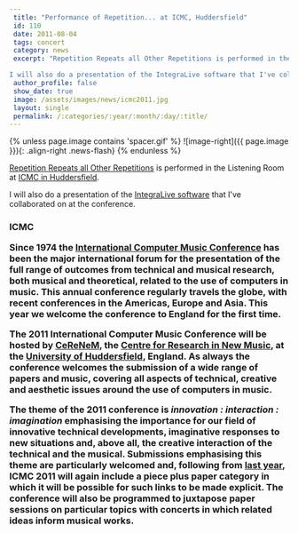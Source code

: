 ```yaml
---
 title: "Performance of Repetition... at ICMC, Huddersfield"
 id: 110
 date: 2011-08-04
 tags: concert
 category: news
 excerpt: "Repetition Repeats all Other Repetitions is performed in the Listening Room at ICMC in Huddersfield.

I will also do a presentation of the IntegraLive software that I've collaborated on at the confe..."
 author_profile: false
 show_date: true
 image: /assets/images/news/icmc2011.jpg
 layout: single
 permalink: /:categories/:year/:month/:day/:title/
---
```

{% unless page.image contains 'spacer.gif' %}
   ![image-right]({{ page.image }}){: .align-right .news-flash}
{% endunless %}

<a href="http://www.henrikfrisk.com/index.jsp?metaId=music&id=comp&field=id&query=8&show=1#8">Repetition Repeats all Other Repetitions</a> is performed in the Listening Room at <a href="http://www.icmc2011.org.uk/">ICMC in Huddersfield</a>.



I will also do a presentation of the <a href="http://www.integralive.org">IntegraLive software</a> that I've collaborated on at the conference.<h3>ICMC</a>

Since 1974 the <a href="http://computermusic.org/page/23/">International Computer Music Conference</a> has been the major international forum for the presentation of the full range of outcomes from technical and musical research, both musical and theoretical, related to the use of computers in music.  This annual conference regularly travels the globe, with recent conferences in the Americas, Europe and Asia.  This year we welcome the conference to England for the first time.



The 2011 International Computer Music Conference will be hosted by <a href="http://mhm.hud.ac.uk/cerenem/">CeReNeM</a>, the <a href="http://mhm.hud.ac.uk/cerenem/">Centre for Research in New Music</a>, at the <a href="http://www.hud.ac.uk/">University of Huddersfield</a>, England.  As always the conference welcomes the submission of a wide range of papers and music, covering all aspects of technical, creative and aesthetic issues around the use of computers in music.



The theme of the 2011 conference is <em>innovation : interaction : imagination</em> emphasising the importance for our field of innovative technical developments, imaginative responses to new situations and, above all, the creative interaction of the technical and the musical.  Submissions emphasising this theme are particularly welcomed and, following from <a href="http://www.icmc2010.org/">last year</a>, ICMC 2011 will again include a piece plus paper category in which it will be possible for such links to be made explicit.  The conference will also be programmed to juxtapose paper sessions on particular topics with concerts in which related ideas inform musical works.



